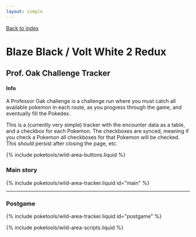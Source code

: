 ```yaml
---
layout: simple
---
```


<link rel="stylesheet" href="{{ '/assets-submodule/css/font/dsui.css' | relative_url }}">
<link rel="stylesheet" href="{{ '/assets-submodule/css/wild_enc.css' | relative_url }}">
<link rel="stylesheet" href="{{ '/assets/css/pokemon-tracker.css' | relative_url }}">

[Back to index]({{site.baseurl}}/poketools)

# Blaze Black / Volt White 2 Redux 
## Prof. Oak Challenge Tracker

<h4 class="collapsible">Info</h4>
<div class="collapsible-content hidden" markdown=1>
A Professor Oak challenge is a challenge run where you must catch all available pokemon in each route, as you progress through the game, and eventually fill the Pokedex.

This is a (currently very simple) tracker with the encounter data as a table, and a checkbox for each Pokemon. The checkboxes are synced, meaning if you check a Pokemon all checkboxes for that Pokemon will be checked. This _should_ persist after closing the page, etc.
</div>

{% include poketools/wild-area-buttons.liquid %}

### Main story

{% include poketools/wild-area-tracker.liquid id="main" %}

---

### Postgame

{% include poketools/wild-area-tracker.liquid id="postgame" %}

{% include poketools/wild-area-scripts.liquid %}